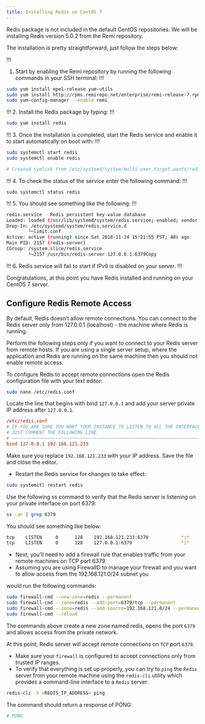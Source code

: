 ```yaml
---
title: Installing Redis on CentOS 7
---
```

<script type="text/javascript">(function(w,s){var e=document.createElement("script");e.type="text/javascript";e.async=true;e.src="https://cdn.pagesense.io/js/webally/f2527eebee974243853bcd47b32631f4.js";var x=document.getElementsByTagName("script")[0];x.parentNode.insertBefore(e,x);})(window,"script");</script>

Redis package is not included in the default CentOS repositories. We will be installing Redis version 5.0.2 from the Remi repository.

The installation is pretty straightforward, just follow the steps below:

!!!
1. Start by enabling the Remi repository by running the following commands in your SSH terminal:
!!!

```sh
sudo yum install epel-release yum-utils
sudo yum install http://rpms.remirepo.net/enterprise/remi-release-7.rpm
sudo yum-config-manager --enable remi
```

!!!
2. Install the Redis package by typing:
!!!

```sh
sudo yum install redis
```

!!!
3. Once the installation is completed, start the Redis service and enable it to start automatically on boot with:
!!!

```sh
sudo systemctl start redis
sudo systemctl enable redis

# Created symlink from /etc/systemd/system/multi-user.target.wants/redis.service to /usr/lib/systemd/system/redis.service.copy
```

!!!
4. To check the status of the service enter the following command:
!!!

```shg
sudo systemctl status redis
```

!!!
5. You should see something like the following:
!!!

```sh
redis.service - Redis persistent key-value database
Loaded: loaded (/usr/lib/systemd/system/redis.service; enabled; vendor preset: disabled)
Drop-In: /etc/systemd/system/redis.service.d
        └─limit.conf
Active: active (running) since Sat 2018-11-24 15:21:55 PST; 40s ago
Main PID: 2157 (redis-server)
CGroup: /system.slice/redis.service
        └─2157 /usr/bin/redis-server 127.0.0.1:6379Copy
```

!!!
6. Redis service will fail to start if IPv6 is disabled on your server.
!!!

Congratulations, at this point you have Redis installed and running on your CentOS 7 server.


## Configure Redis Remote Access

By default, Redis doesn’t allow remote connections. You can connect to the Redis server only from 127.0.0.1 (localhost) - the machine where Redis is running.

Perform the following steps only if you want to connect to your Redis server from remote hosts. If you are using a single server setup, where the application and Redis are running on the same machine then you should not enable remote access.

To configure Redis to accept remote connections open the Redis configuration file with your text editor:

```sh
sudo nano /etc/redis.conf
```

Locate the line that begins with bind `127.0.0.1` and add your server private IP address after `127.0.0.1`.

```conf
/etc/redis.conf
# IF YOU ARE SURE YOU WANT YOUR INSTANCE TO LISTEN TO ALL THE INTERFACES
# JUST COMMENT THE FOLLOWING LINE.
# ~~~~~~~~~~~~~~~~~~~~~~~~~~~~~~~~~~~~~~~~~~~~~~~~~~~~~~~~~~~~~~~~~~~~~~~~
bind 127.0.0.1 192.168.121.233
```

Make sure you replace `192.168.121.233` with your IP address. Save the file and close the editor.

- Restart the Redis service for changes to take effect:

```sh
sudo systemctl restart redis
```

Use the following ss command to verify that the Redis server is listening on your private interface on port 6379:

```sh
ss -an | grep 6379
```

You should see something like below:

```sh
tcp    LISTEN     0      128    192.168.121.233:6379            *:*
tcp    LISTEN     0      128    127.0.0.1:6379                  *:*
```

- Next, you’ll need to add a firewall rule that enables traffic from your remote machines on TCP port 6379.
- Assuming you are using FirewallD to manage your firewall and you want to allow access from the 192.168.121.0/24 subnet you 

would run the following commands:

```sh
sudo firewall-cmd --new-zone=redis --permanent
sudo firewall-cmd --zone=redis --add-port=6379/tcp --permanent
sudo firewall-cmd --zone=redis --add-source=192.168.121.0/24 --permanent
sudo firewall-cmd --reload
```

The commands above create a new zone named redis, opens the port `6379` and allows access from the private network.

At this point, Redis server will accept remote connections on `TCP` port `6379`.

- Make sure your `firewall` is configured to accept connections only from trusted IP ranges.
- To verify that everything is set up properly, you can try to `ping` the `Redis` server from your remote machine using the `redis-cli` utility which provides a command-line interface to a `Redis` server:

```sh
redis-cli -h <REDIS_IP_ADDRESS> ping
```

The command should return a response of PONG:

```sh
# PONG
```
